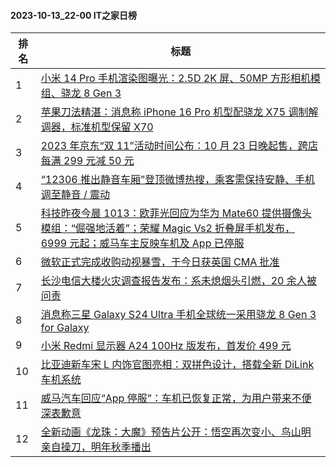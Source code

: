 #### 2023-10-13_22-00  IT之家日榜

| 排名 | 标题|
| --- | ---|
| 1 | [小米 14 Pro 手机渲染图曝光：2.5D 2K 屏、50MP 方形相机模组、骁龙 8 Gen 3](https://www.ithome.com/0/724/663.htm) |
| 2 | [苹果刀法精湛：消息称 iPhone 16 Pro 机型配骁龙 X75 调制解调器，标准机型保留 X70](https://www.ithome.com/0/724/582.htm) |
| 3 | [2023 年京东“双 11”活动时间公布：10 月 23 日晚起售，跨店每满 299 元减 50 元](https://www.ithome.com/0/724/619.htm) |
| 4 | [“12306 推出静音车厢”登顶微博热搜，乘客需保持安静、手机调至静音 / 震动](https://www.ithome.com/0/724/616.htm) |
| 5 | [科技昨夜今晨 1013：欧菲光回应为华为 Mate60 提供摄像头模组：“倔强地活着”；荣耀 Magic Vs2 折叠屏手机发布，6999 元起；威马车主反映车机及 App 已停服](https://www.ithome.com/0/724/593.htm) |
| 6 | [微软正式完成收购动视暴雪，于今日获英国 CMA 批准](https://www.ithome.com/0/724/692.htm) |
| 7 | [长沙电信大楼火灾调查报告发布：系未熄烟头引燃，20 余人被问责](https://www.ithome.com/0/724/774.htm) |
| 8 | [消息称三星 Galaxy S24 Ultra 手机全球统一采用骁龙 8 Gen 3 for Galaxy](https://www.ithome.com/0/724/595.htm) |
| 9 | [小米 Redmi 显示器 A24 100Hz 版发布，首发价 499 元](https://www.ithome.com/0/724/633.htm) |
| 10 | [比亚迪新车宋 L 内饰官图亮相：双拼色设计，搭载全新 DiLink 车机系统](https://www.ithome.com/0/724/617.htm) |
| 11 | [威马汽车回应“App 停服”：车机已恢复正常，为用户带来不便深表歉意](https://www.ithome.com/0/724/674.htm) |
| 12 | [全新动画《龙珠：大魔》预告片公开：悟空再次变小、鸟山明亲自操刀，明年秋季播出](https://www.ithome.com/0/724/696.htm) |
